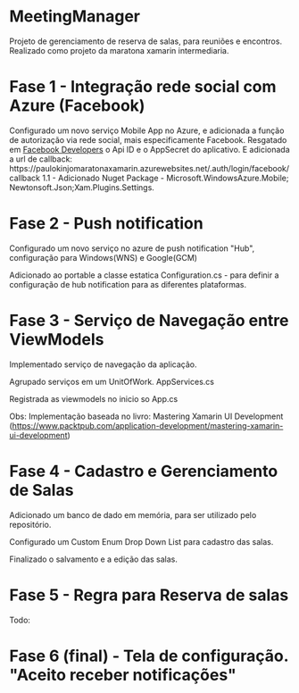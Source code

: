 ﻿# MeetingManager
Projeto de gerenciamento de reserva de salas, para reuniões e encontros. Realizado como projeto da maratona xamarin intermediaria.

<h1>Fase 1 - Integração rede social com Azure (Facebook)</h1>
Configurado um novo serviço Mobile App no Azure, e adicionada a função de autorização via rede social, mais especificamente Facebook.
Resgatado em <a href="developers.facebook.com">Facebook Developers</a> o Api ID e o AppSecret do aplicativo. E adicionada a url de callback: 
  https://paulokinjomaratonaxamarin.azurewebsites.net/.auth/login/facebook/callback
1.1 - Adicionado Nuget Package - Microsoft.WindowsAzure.Mobile; Newtonsoft.Json;Xam.Plugins.Settings.

<h1>Fase 2 - Push notification </h1>
Configurado um novo serviço no azure de push notification "Hub", configuração para Windows(WNS) e Google(GCM)

Adicionado ao portable a classe estatica Configuration.cs - para definir a configuração de hub notification para as diferentes plataformas.

<h1>Fase 3 - Serviço de Navegação entre ViewModels</h1>
Implementado serviço de navegação da aplicação.

Agrupado serviços em um UnitOfWork. AppServices.cs

Registrada as viewmodels no inicio so App.cs

Obs: Implementação baseada no livro: Mastering Xamarin UI Development (https://www.packtpub.com/application-development/mastering-xamarin-ui-development)
<h1>Fase 4 - Cadastro e Gerenciamento de Salas</h1>
Adicionado um banco de dado em memória, para ser utilizado pelo repositório.

Configurado um Custom Enum Drop Down List para cadastro das salas.

Finalizado o salvamento e a edição das salas.
<h1>Fase 5 - Regra para Reserva de salas</h1>
Todo:
<h1>Fase 6 (final) - Tela de configuração. "Aceito receber notificações"</h1>
